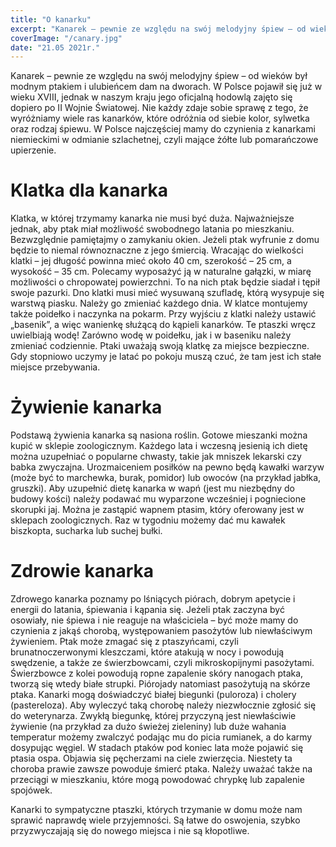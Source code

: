 ```yaml
---
title: "O kanarku"
excerpt: "Kanarek – pewnie ze względu na swój melodyjny śpiew – od wieków był modnym ptakiem i ulubieńcem dam na dworach. W Polsce pojawił się już w wieku XVIII, jednak w naszym kraju jego oficjalną hodowlą zajęto się dopiero po II Wojnie Światowej. Nie każdy zdaje sobie sprawę z tego, że wyróżniamy wiele ras kanarków, które odróżnia od siebie kolor, sylwetka oraz rodzaj śpiewu. W Polsce najczęściej mamy do czynienia z kanarkami niemieckimi w odmianie szlachetnej, czyli mające żółte lub pomarańczowe upierzenie."
coverImage: "/canary.jpg"
date: "21.05 2021r."
---
```


Kanarek – pewnie ze względu na swój melodyjny śpiew – od wieków był modnym ptakiem i ulubieńcem dam na dworach. W Polsce pojawił się już w wieku XVIII, jednak w naszym kraju jego oficjalną hodowlą zajęto się dopiero po II Wojnie Światowej. Nie każdy zdaje sobie sprawę z tego, że wyróżniamy wiele ras kanarków, które odróżnia od siebie kolor, sylwetka oraz rodzaj śpiewu. W Polsce najczęściej mamy do czynienia z kanarkami niemieckimi w odmianie szlachetnej, czyli mające żółte lub pomarańczowe upierzenie.

# Klatka dla kanarka

Klatka, w której trzymamy kanarka nie musi być duża. Najważniejsze jednak, aby ptak miał możliwość swobodnego latania po mieszkaniu. Bezwzględnie pamiętajmy o zamykaniu okien. Jeżeli ptak wyfrunie z domu będzie to niemal równoznaczne z jego śmiercią. Wracając do wielkości klatki – jej długość powinna mieć około 40 cm, szerokość – 25 cm, a wysokość – 35 cm. Polecamy wyposażyć ją w naturalne gałązki, w miarę możliwości o chropowatej powierzchni. To na nich ptak będzie siadał i tępił swoje pazurki. Dno klatki musi mieć wysuwaną szufladę, którą wysypuje się warstwą piasku. Należy go zmieniać każdego dnia. W klatce montujemy także poidełko i naczynka na pokarm. Przy wyjściu z klatki należy ustawić „basenik”, a więc wanienkę służącą do kąpieli kanarków. Te ptaszki wręcz uwielbiają wodę! Zarówno wodę w poidełku, jak i w baseniku należy zmieniać codziennie. Ptaki uważają swoją klatkę za miejsce bezpieczne. Gdy stopniowo uczymy je latać po pokoju muszą czuć, że tam jest ich stałe miejsce przebywania.

# Żywienie kanarka

Podstawą żywienia kanarka są nasiona roślin. Gotowe mieszanki można kupić w sklepie zoologicznym. Każdego lata i wczesną jesienią ich dietę można uzupełniać o popularne chwasty, takie jak mniszek lekarski czy babka zwyczajna. Urozmaiceniem posiłków na pewno będą kawałki warzyw (może być to marchewka, burak, pomidor) lub owoców (na przykład jabłka, gruszki). Aby uzupełnić dietę kanarka w wapń (jest mu niezbędny do budowy kości) należy podawać mu wyparzone wcześniej i pogniecione skorupki jaj. Można je zastąpić wapnem ptasim, który oferowany jest w sklepach zoologicznych. Raz w tygodniu możemy dać mu kawałek biszkopta, sucharka lub suchej bułki.

# Zdrowie kanarka

Zdrowego kanarka poznamy po lśniących piórach, dobrym apetycie i energii do latania, śpiewania i kąpania się. Jeżeli ptak zaczyna być osowiały, nie śpiewa i nie reaguje na właściciela – być może mamy do czynienia z jakąś chorobą, występowaniem pasożytów lub niewłaściwym żywieniem. Ptak może zmagać się z ptaszyńcami, czyli brunatnoczerwonymi kleszczami, które atakują w nocy i powodują swędzenie, a także ze świerzbowcami, czyli mikroskopijnymi pasożytami. Świerzbowce z kolei powodują ropne zapalenie skóry nanogach ptaka, tworzą się wtedy białe strupki. Piórojady natomiast pasożytują na skórze ptaka. Kanarki mogą doświadczyć białej biegunki (puloroza) i cholery (pastereloza). Aby wyleczyć taką chorobę należy niezwłocznie zgłosić się do weterynarza. Zwykłą biegunkę, której przyczyną jest niewłaściwie żywienie (na przykład za dużo świeżej zieleniny) lub duże wahania temperatur możemy zwalczyć podając mu do picia rumianek, a do karmy dosypując węgiel. W stadach ptaków pod koniec lata może pojawić się ptasia ospa. Objawia się pęcherzami na ciele zwierzęcia. Niestety ta choroba prawie zawsze powoduje śmierć ptaka. Należy uważać także na przeciągi w mieszkaniu, które mogą powodować chrypkę lub zapalenie spojówek.

Kanarki to sympatyczne ptaszki, których trzymanie w domu może nam sprawić naprawdę wiele przyjemności. Są łatwe do oswojenia, szybko przyzwyczajają się do nowego miejsca i nie są kłopotliwe.
